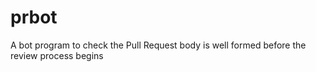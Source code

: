# prbot
A bot program to check the Pull Request body is well formed before the review process begins
